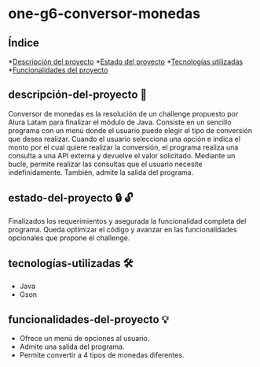 # one-g6-conversor-monedas

## Índice
*[Descripción del proyecto](#descripción-del-proyecto)
*[Estado del proyecto](#estado-del-proyecto)
*[Tecnologías utilizadas](#tecnologías-utilizadas)
*[Funcionalidades del proyecto](#funcionalidades-del-proyecto)

## descripción-del-proyecto :paperclip:
Conversor de monedas es la resolución de un challenge propuesto por Alura Latam para finalizar el módulo de Java. 
Consiste en un sencillo programa con un menú donde el usuario puede elegir el tipo de conversión que desea realizar. 
Cuando el usuario selecciona una opción e indica el monto por el cual quiere realizar la conversión, el programa realiza
una consulta a una API externa y devuelve el valor solicitado.
Mediante un bucle, permite realizar las consultas que el usuario necesite indefinidamente. También, admite la salida del programa.

## estado-del-proyecto :lock: :unlock:
Finalizados los requerimientos y asegurada la funcionalidad completa del programa.
Queda optimizar el código y avanzar en las funcionalidades opcionales que propone el challenge.

## tecnologías-utilizadas :hammer_and_wrench:
- Java
- Gson

## funcionalidades-del-proyecto :bulb:
- Ofrece un menú de opciones al usuario.
- Admite una salida del programa.
- Permite convertir a 4 tipos de monedas diferentes.